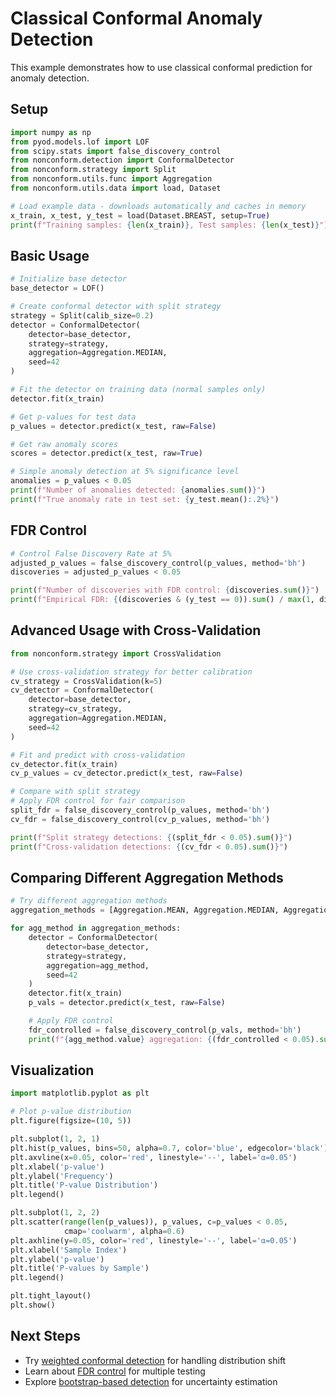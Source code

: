 # Classical Conformal Anomaly Detection

This example demonstrates how to use classical conformal prediction for anomaly detection.

## Setup

```python
import numpy as np
from pyod.models.lof import LOF
from scipy.stats import false_discovery_control
from nonconform.detection import ConformalDetector
from nonconform.strategy import Split
from nonconform.utils.func import Aggregation
from nonconform.utils.data import load, Dataset

# Load example data - downloads automatically and caches in memory
x_train, x_test, y_test = load(Dataset.BREAST, setup=True)
print(f"Training samples: {len(x_train)}, Test samples: {len(x_test)}")
```

## Basic Usage

```python
# Initialize base detector
base_detector = LOF()

# Create conformal detector with split strategy
strategy = Split(calib_size=0.2)
detector = ConformalDetector(
    detector=base_detector,
    strategy=strategy,
    aggregation=Aggregation.MEDIAN,
    seed=42
)

# Fit the detector on training data (normal samples only)
detector.fit(x_train)

# Get p-values for test data
p_values = detector.predict(x_test, raw=False)

# Get raw anomaly scores
scores = detector.predict(x_test, raw=True)

# Simple anomaly detection at 5% significance level
anomalies = p_values < 0.05
print(f"Number of anomalies detected: {anomalies.sum()}")
print(f"True anomaly rate in test set: {y_test.mean():.2%}")
```

## FDR Control

```python
# Control False Discovery Rate at 5%
adjusted_p_values = false_discovery_control(p_values, method='bh')
discoveries = adjusted_p_values < 0.05

print(f"Number of discoveries with FDR control: {discoveries.sum()}")
print(f"Empirical FDR: {(discoveries & (y_test == 0)).sum() / max(1, discoveries.sum()):.3f}")
```

## Advanced Usage with Cross-Validation

```python
from nonconform.strategy import CrossValidation

# Use cross-validation strategy for better calibration
cv_strategy = CrossValidation(k=5)
cv_detector = ConformalDetector(
    detector=base_detector,
    strategy=cv_strategy,
    aggregation=Aggregation.MEDIAN,
    seed=42
)

# Fit and predict with cross-validation
cv_detector.fit(x_train)
cv_p_values = cv_detector.predict(x_test, raw=False)

# Compare with split strategy
# Apply FDR control for fair comparison
split_fdr = false_discovery_control(p_values, method='bh')
cv_fdr = false_discovery_control(cv_p_values, method='bh')

print(f"Split strategy detections: {(split_fdr < 0.05).sum()}")
print(f"Cross-validation detections: {(cv_fdr < 0.05).sum()}")
```

## Comparing Different Aggregation Methods

```python
# Try different aggregation methods
aggregation_methods = [Aggregation.MEAN, Aggregation.MEDIAN, Aggregation.MAX]

for agg_method in aggregation_methods:
    detector = ConformalDetector(
        detector=base_detector,
        strategy=strategy,
        aggregation=agg_method,
        seed=42
    )
    detector.fit(x_train)
    p_vals = detector.predict(x_test, raw=False)

    # Apply FDR control
    fdr_controlled = false_discovery_control(p_vals, method='bh')
    print(f"{agg_method.value} aggregation: {(fdr_controlled < 0.05).sum()} detections")
```

## Visualization

```python
import matplotlib.pyplot as plt

# Plot p-value distribution
plt.figure(figsize=(10, 5))

plt.subplot(1, 2, 1)
plt.hist(p_values, bins=50, alpha=0.7, color='blue', edgecolor='black')
plt.axvline(x=0.05, color='red', linestyle='--', label='α=0.05')
plt.xlabel('p-value')
plt.ylabel('Frequency')
plt.title('P-value Distribution')
plt.legend()

plt.subplot(1, 2, 2)
plt.scatter(range(len(p_values)), p_values, c=p_values < 0.05,
            cmap='coolwarm', alpha=0.6)
plt.axhline(y=0.05, color='red', linestyle='--', label='α=0.05')
plt.xlabel('Sample Index')
plt.ylabel('p-value')
plt.title('P-values by Sample')
plt.legend()

plt.tight_layout()
plt.show()
```

## Next Steps

- Try [weighted conformal detection](weighted_conformal.md) for handling distribution shift
- Learn about [FDR control](fdr_control.md) for multiple testing
- Explore [bootstrap-based detection](bootstrap_conformal.md) for uncertainty estimation
